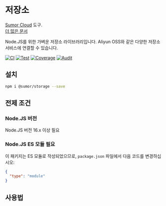 # 저장소

[Sumor Cloud](https://sumor.cloud) 도구.  
[더 많은 문서](https://sumor.cloud/storage)

Node.JS를 위한 가벼운 저장소 라이브러리입니다.
Aliyun OSS와 같은 다양한 저장소 서비스에 연결할 수 있습니다.

[![CI](https://github.com/sumor-cloud/storage/actions/workflows/ci.yml/badge.svg)](https://github.com/sumor-cloud/storage/actions/workflows/ci.yml)
[![Test](https://github.com/sumor-cloud/storage/actions/workflows/ut.yml/badge.svg)](https://github.com/sumor-cloud/storage/actions/workflows/ut.yml)
[![Coverage](https://github.com/sumor-cloud/storage/actions/workflows/coverage.yml/badge.svg)](https://github.com/sumor-cloud/storage/actions/workflows/coverage.yml)
[![Audit](https://github.com/sumor-cloud/storage/actions/workflows/audit.yml/badge.svg)](https://github.com/sumor-cloud/storage/actions/workflows/audit.yml)

## 설치

```bash
npm i @sumor/storage --save
```

## 전제 조건

### Node.JS 버전

Node.JS 버전 16.x 이상 필요

### Node.JS ES 모듈 필요

이 패키지는 ES 모듈로 작성되었으므로,
`package.json` 파일에서 다음 코드를 변경하십시오:

```json
{
  "type": "module"
}
```

## 사용법
